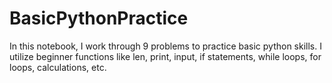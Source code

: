 # BasicPythonPractice

In this notebook, I work through 9 problems to practice basic python skills. I utilize beginner functions like len, print, input, if statements, while loops, for loops, calculations, etc. 
